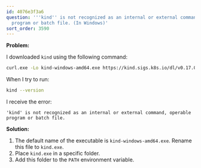 ```yaml
---
id: 4076e3f3a6
question: '''kind'' is not recognized as an internal or external command, operable
  program or batch file. (In Windows)'
sort_order: 3590
---
```


**Problem:**

I downloaded `kind` using the following command:

```bash
curl.exe -Lo kind-windows-amd64.exe https://kind.sigs.k8s.io/dl/v0.17.0/kind-windows-amd64
```

When I try to run:

```bash
kind --version
```

I receive the error:

```plaintext
'kind' is not recognized as an internal or external command, operable program or batch file.
```

**Solution:**

1. The default name of the executable is `kind-windows-amd64.exe`. Rename this file to `kind.exe`.
2. Place `kind.exe` in a specific folder.
3. Add this folder to the `PATH` environment variable.